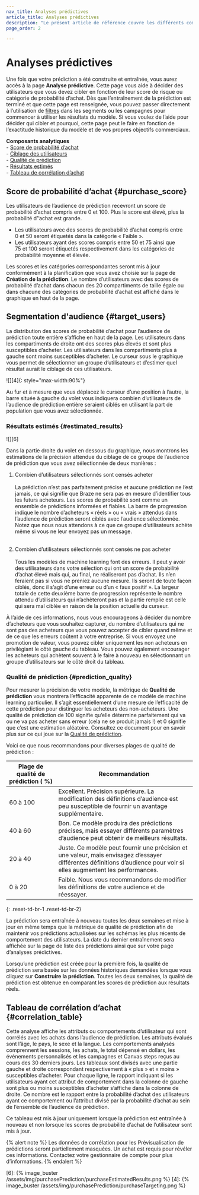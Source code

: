 ```yaml
---
nav_title: Analyses prédictives
article_title: Analyses prédictives
description: "Le présent article de référence couvre les différents composants inclus dans la page d’analyse des achats prédictifs et la manière dont ils peuvent être utilisés pour prendre des décisions pertinentes et motivées."
page_order: 2

---
```


# Analyses prédictives

Une fois que votre prédiction a été construite et entraînée, vous aurez accès à la page **Analyse prédictive**. Cette page vous aide à décider des utilisateurs que vous devez cibler en fonction de leur score de risque ou catégorie de probabilité d’achat. Dès que l’entraînement de la prédiction est terminé et que cette page est renseignée, vous pouvez passer directement à l’utilisation de [filtres]({{site.baseurl}}/user_guide/predictive_suite/predictive_churn/messaging_users/#filters) dans les segments ou les campagnes pour commencer à utiliser les résultats du modèle. Si vous voulez de l’aide pour décider qui cibler et pourquoi, cette page peut le faire en fonction de l’exactitude historique du modèle et de vos propres objectifs commerciaux. 

**Composants analytiques**<br>
&#45; [Score de probabilité d’achat](#purchase_score)<br>
&#45; [Ciblage des utilisateurs](#target_users)<br>
&#45; [Qualité de prédiction](#prediction_quality)<br>
&#45; [Résultats estimés](#estimated_results)<br>
&#45; [Tableau de corrélation d’achat](#correlation_table)

## Score de probabilité d’achat {#purchase_score}

Les utilisateurs de l’audience de prédiction recevront un score de probabilité d’achat compris entre 0 et 100. Plus le score est élevé, plus la probabilité d’’achat est grande.

- Les utilisateurs avec des scores de probabilité d’achat compris entre 0 et 50 seront étiquetés dans la catégorie « Faible ». 
- Les utilisateurs ayant des scores compris entre 50 et 75 ainsi que 75 et 100 seront étiquetés respectivement dans les catégories de probabilité moyenne et élevée. 

Les scores et les catégories correspondantes seront mis à jour conformément à la planification que vous avez choisie sur la page de **Création de la prédiction**. Le nombre d’utilisateurs avec des scores de probabilité d’achat dans chacun des 20 compartiments de taille égale ou dans chacune des catégories de probabilité d’achat est affiché dans le graphique en haut de la page.

## Segmentation d'audience {#target_users}

La distribution des scores de probabilité d’achat pour l’audience de prédiction toute entière s’affiche en haut de la page. Les utilisateurs dans les compartiments de droite ont des scores plus élevés et sont plus susceptibles d’acheter. Les utilisateurs dans les compartiments plus à gauche sont moins susceptibles d’acheter. Le curseur sous le graphique vous permet de sélectionner un groupe d’utilisateurs et d’estimer quel résultat aurait le ciblage de ces utilisateurs.

![][4]{: style="max-width:90%"} 

Au fur et à mesure que vous déplacez le curseur d’une position à l’autre, la barre située à gauche du volet vous indiquera combien d’utilisateurs de l’audience de prédiction entière seraient ciblés en utilisant la part de population que vous avez sélectionnée.

### Résultats estimés {#estimated_results}

![][6]

Dans la partie droite du volet en dessous du graphique, nous montrons les estimations de la précision attendue du ciblage de ce groupe de l’audience de prédiction que vous avez sélectionnée de deux manières :

1. Combien d’utilisateurs sélectionnés sont censés acheter<br><br> La prédiction n’est pas parfaitement précise et aucune prédiction ne l’est jamais, ce qui signifie que Braze ne sera pas en mesure d’identifier tous les futurs acheteurs. Les scores de probabilité sont comme un ensemble de prédictions informées et fiables. La barre de progression indique le nombre d’acheteurs « réels » ou « vrais » attendus dans l’audience de prédiction seront ciblés avec l’audience sélectionnée. Notez que nous nous attendons à ce que ce groupe d’utilisateurs achète même si vous ne leur envoyez pas un message. <br><br>

2. Combien d’utilisateurs sélectionnés sont censés ne pas acheter<br><br>Tous les modèles de machine learning font des erreurs. Il peut y avoir des utilisateurs dans votre sélection qui ont un score de probabilité d’achat élevé mais qui, au final, ne réaliseront pas d’achat. Ils n’en feraient pas si vous ne preniez aucune mesure. Ils seront de toute façon ciblés, donc il s’agit d’une erreur ou d’un « faux positif ». La largeur totale de cette deuxième barre de progression représente le nombre attendu d’utilisateurs qui n’achèteront pas et la partie remplie est celle qui sera mal ciblée en raison de la position actuelle du curseur.

À l’aide de ces informations, nous vous encourageons à décider du nombre d’acheteurs que vous souhaitez capturer, du nombre d’utilisateurs qui ne sont pas des acheteurs que vous pouvez accepter de cibler quand même et de ce que les erreurs coûtent à votre entreprise. Si vous envoyez une promotion de valeur, vous pouvez cibler uniquement les non acheteurs en privilégiant le côté gauche du tableau. Vous pouvez également encourager les acheteurs qui achètent souvent à le faire à nouveau en sélectionnant un groupe d’utilisateurs sur le côté droit du tableau.

### Qualité de prédiction {#prediction_quality}

Pour mesurer la précision de votre modèle, la métrique de **Qualité de prédiction** vous montrera l’efficacité apparente de ce modèle de machine learning particulier. Il s’agit essentiellement d’une mesure de l’efficacité de cette prédiction pour distinguer les acheteurs des non-acheteurs. Une qualité de prédiction de 100 signifie qu’elle détermine parfaitement qui va ou ne va pas acheter sans erreur (cela ne se produit jamais !) et 0 signifie que c’est une estimation aléatoire. Consultez ce document pour en savoir plus sur ce qui joue sur la [Qualité de prédiction]({{site.baseurl}}/user_guide/predictive_suite/predictive_churn/prediction_analytics/prediction_quality/).

Voici ce que nous recommandons pour diverses plages de qualité de prédiction :

| Plage de qualité de prédiction ( %) | Recommandation |
| ---------------------- | -------------- |
| 60 à 100 | Excellent. Précision supérieure. La modification des définitions d’audience est peu susceptible de fournir un avantage supplémentaire. |
| 40 à 60 | Bon. Ce modèle produira des prédictions précises, mais essayer différents paramètres d’audience peut obtenir de meilleurs résultats. |
| 20 à 40| Juste. Ce modèle peut fournir une précision et une valeur, mais envisagez d’essayer différentes définitions d’audience pour voir si elles augmentent les performances. |
| 0 à 20 | Faible. Nous vous recommandons de modifier les définitions de votre audience et de réessayer. |
{: .reset-td-br-1 .reset-td-br-2}

La prédiction sera entraînée à nouveau toutes les deux semaines et mise à jour en même temps que la métrique de qualité de prédiction afin de maintenir vos prédictions actualisées sur les schémas les plus récents de comportement des utilisateurs. La date du dernier entraînement sera affichée sur la page de liste des prédictions ainsi que sur votre page d’analyses prédictives. 

Lorsqu’une prédiction est créée pour la première fois, la qualité de prédiction sera basée sur les données historiques demandées lorsque vous cliquez sur **Construire la prédiction**. Toutes les deux semaines, la qualité de prédiction est obtenue en comparant les scores de prédiction aux résultats réels.

## Tableau de corrélation d’achat {#correlation_table}

Cette analyse affiche les attributs ou comportements d’utilisateur qui sont corrélés avec les achats dans l’audience de prédiction. Les attributs évalués sont l’âge, le pays, le sexe et la langue. Les comportements analysés comprennent les sessions, les achats, le total dépensé en dollars, les événements personnalisés et les campagnes et Canvas steps reçus au cours des 30 derniers jours. Les tableaux sont divisés avec une partie gauche et droite correspondant respectivement à « plus » et « moins » susceptibles d’acheter. Pour chaque ligne, le rapport indiquant si les utilisateurs ayant cet attribut de comportement dans la colonne de gauche sont plus ou moins susceptibles d’acheter s’affiche dans la colonne de droite. Ce nombre est le rapport entre la probabilité d’achat des utilisateurs ayant ce comportement ou l’attribut divisé par la probabilité d’achat au sein de l’ensemble de l’audience de prédiction.

Ce tableau est mis à jour uniquement lorsque la prédiction est entraînée à nouveau et non lorsque les scores de probabilité d’achat de l’utilisateur sont mis à jour.

{% alert note %}
Les données de corrélation pour les Prévisualisation de prédictions seront partiellement masquées. Un achat est requis pour révéler ces informations. Contactez votre gestionnaire de compte pour plus d’informations.
{% endalert %}

[6]: {% image_buster /assets/img/purchasePrediction/purchaseEstimatedResults.png %}
[4]: {% image_buster /assets/img/purchasePrediction/purchaseTargeting.png %}
